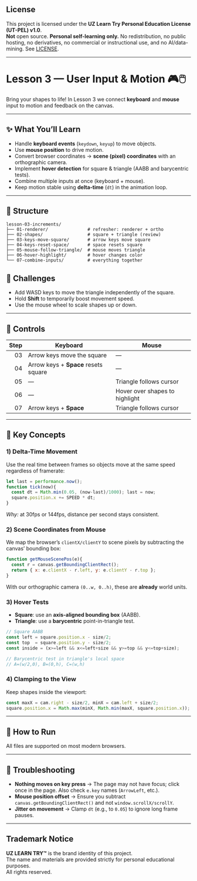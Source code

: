 ## License
This project is licensed under the **UZ Learn Try Personal Education License (UT-PEL) v1.0**.  
**Not** open source. **Personal self-learning only.** No redistribution, no public hosting, no derivatives, no commercial or instructional use, and no AI/data-mining. See [LICENSE](./LICENSE).

---

# Lesson 3 — User Input & Motion 🎮🖱️

Bring your shapes to life! In Lesson 3 we connect **keyboard** and **mouse** input to motion and feedback on the canvas.

---

## ✨ What You’ll Learn
- Handle **keyboard events** (`keydown`, `keyup`) to move objects.
- Use **mouse position** to drive motion.
- Convert browser coordinates → **scene (pixel) coordinates** with an orthographic camera.
- Implement **hover detection** for square & triangle (AABB and barycentric tests).
- Combine multiple inputs at once (keyboard + mouse).
- Keep motion stable using **delta-time** (`dt`) in the animation loop.

---

## 📂 Structure
```
lesson-03-increments/
├── 01-renderer/               # refresher: renderer + ortho
├── 02-shapes/                 # square + triangle (review)
├── 03-keys-move-square/       # arrow keys move square
├── 04-keys-reset-space/       # space resets square
├── 05-mouse-follow-triangle/  # mouse moves triangle
├── 06-hover-highlight/        # hover changes color
└── 07-combine-inputs/         # everything together
```

## 💪 Challenges
- Add WASD keys to move the triangle independently of the square.
- Hold **Shift** to temporarily boost movement speed.
- Use the mouse wheel to scale shapes up or down.

---

## 🧭 Controls
| Step | Keyboard | Mouse |
|-----:|---------|-------|
| 03   | Arrow keys move the square | — |
| 04   | Arrow keys + **Space** resets square | — |
| 05   | — | Triangle follows cursor |
| 06   | — | Hover over shapes to highlight |
| 07   | Arrow keys + **Space** | Triangle follows cursor |

---

## 🧠 Key Concepts

### 1) Delta-Time Movement
Use the real time between frames so objects move at the same speed regardless of framerate:
```js
let last = performance.now();
function tick(now){
  const dt = Math.min(0.05, (now-last)/1000); last = now;
  square.position.x += SPEED * dt;
}
```
*Why:* at 30fps or 144fps, distance per second stays consistent.

### 2) Scene Coordinates from Mouse
We map the browser’s `clientX/clientY` to scene pixels by subtracting the canvas’ bounding box:
```js
function getMouseScenePos(e){
  const r = canvas.getBoundingClientRect();
  return { x: e.clientX - r.left, y: e.clientY - r.top };
}
```
With our orthographic camera `(0..w, 0..h)`, these are **already** world units.

### 3) Hover Tests
- **Square**: use an **axis-aligned bounding box** (AABB).
- **Triangle**: use a **barycentric** point-in-triangle test.

```js
// Square AABB
const left = square.position.x - size/2;
const top  = square.position.y - size/2;
const inside = (x>=left && x<=left+size && y>=top && y<=top+size);
```

```js
// Barycentric test in triangle's local space
// A=(w/2,0), B=(0,h), C=(w,h)
```

### 4) Clamping to the View
Keep shapes inside the viewport:
```js
const maxX = cam.right - size/2, minX = cam.left + size/2;
square.position.x = Math.max(minX, Math.min(maxX, square.position.x));
```

---

## 🚀 How to Run
All files are supported on most modern browsers.

---

## 🧩 Troubleshooting
- **Nothing moves on key press** → The page may not have focus; click once in the page. Also check `e.key` names (`ArrowLeft`, etc.).  
- **Mouse position offset** → Ensure you subtract `canvas.getBoundingClientRect()` and not `window.scrollX/scrollY`.  
- **Jitter on movement** → Clamp `dt` (e.g., to `0.05`) to ignore long frame pauses.

---

## Trademark Notice

**UZ LEARN TRY™** is the brand identity of this project.  
The name and materials are provided strictly for personal educational purposes.  
All rights reserved.
